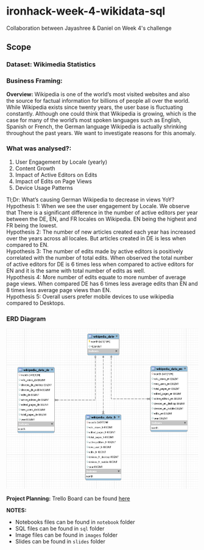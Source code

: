 # ironhack-week-4-wikidata-sql
Collaboration between Jayashree &amp; Daniel on Week 4's challenge

## Scope
### Dataset: Wikimedia Statistics

### Business Framing:

**Overview:** Wikipedia is one of the world’s most visited websites and also the source for factual information for billions of people all over the world. While Wikipedia exists since twenty years, the user base is fluctuating constantly. Although one could think that Wikipedia is growing, which is the case for many of the world’s most spoken languages such as English, Spanish or French, the German language Wikipedia is actually shrinking throughout the past years. We want to investigate reasons for this anomaly. 

### What was analysed?:
1. User Engagement by Locale (yearly)
2. Content Growth
3. Impact of Active Editors on Edits
4. Impact of Edits on Page Views
5. Device Usage Patterns

Tl;Dr: What’s causing German Wikipedia to decrease in views YoY? <br>
Hypothesis 1: When we see the user engagement by Locale. We observe that There is a significant difference in the number of active editors per year between the DE, EN, and FR locales on Wikipedia. EN being the highest and FR being the lowest.<br>
Hypothesis 2: The number of new articles created each year has increased over the years across all locales. But articles created in DE is less when compared to EN.<br>
Hypothesis 3: The number of edits made by active editors is positively correlated with the number of total edits. When observed the total number of active editors for DE is 6 times less when compared to active editors for EN and it is the same with total number of edits as well.<br>
Hypothesis 4: More number of edits equate to more number of average page views. When compared DE has 6 times less average edits than EN and 8 times less average page views than EN.<br>
Hypothesis 5: Overall users prefer mobile devices to use wikipedia compared to Desktops.<br>


### ERD Diagram
![ERD Diagram](images/ERD.PNG 'Wikipedia ERD Diagram')


 **Project Planning:** Trello Board can be found [here](https://trello.com/b/NWCTnIAx/ironhack-week-4-jd) 


**NOTES:**

* Notebooks files can be found in `notebook` folder
* SQL files can be found in `sql` folder
* Image files can be found in `images` folder
* Slides can be found in `slides` folder